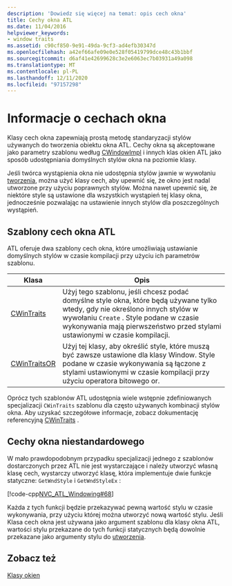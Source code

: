 ```yaml
---
description: 'Dowiedz się więcej na temat: opis cech okna'
title: Cechy okna ATL
ms.date: 11/04/2016
helpviewer_keywords:
- window traits
ms.assetid: c90cf850-9e91-49da-9cf3-ad4efb30347d
ms.openlocfilehash: a42ef66afe09e0e528f05419799dce48c43b1bbf
ms.sourcegitcommit: d6af41e42699628c3e2e6063ec7b03931a49a098
ms.translationtype: MT
ms.contentlocale: pl-PL
ms.lasthandoff: 12/11/2020
ms.locfileid: "97157298"
---
```

# <a name="understanding-window-traits"></a>Informacje o cechach okna

Klasy cech okna zapewniają prostą metodę standaryzacji stylów używanych do tworzenia obiektu okna ATL. Cechy okna są akceptowane jako parametry szablonu według [CWindowImpl](../atl/reference/cwindowimpl-class.md) i innych klas okien ATL jako sposób udostępniania domyślnych stylów okna na poziomie klasy.

Jeśli twórca wystąpienia okna nie udostępnia stylów jawnie w wywołaniu [tworzenia](../atl/reference/cwindowimpl-class.md#create), można użyć klasy cech, aby upewnić się, że okno jest nadal utworzone przy użyciu poprawnych stylów. Można nawet upewnić się, że niektóre style są ustawione dla wszystkich wystąpień tej klasy okna, jednocześnie pozwalając na ustawienie innych stylów dla poszczególnych wystąpień.

## <a name="atl-window-traits-templates"></a>Szablony cech okna ATL

ATL oferuje dwa szablony cech okna, które umożliwiają ustawianie domyślnych stylów w czasie kompilacji przy użyciu ich parametrów szablonu.

|Klasa|Opis|
|-----------|-----------------|
|[CWinTraits](../atl/reference/cwintraits-class.md)|Użyj tego szablonu, jeśli chcesz podać domyślne style okna, które będą używane tylko wtedy, gdy nie określono innych stylów w wywołaniu `Create` . Style podane w czasie wykonywania mają pierwszeństwo przed stylami ustawionymi w czasie kompilacji.|
|[CWinTraitsOR](../atl/reference/cwintraitsor-class.md)|Użyj tej klasy, aby określić style, które muszą być zawsze ustawione dla klasy Window. Style podane w czasie wykonywania są łączone z stylami ustawionymi w czasie kompilacji przy użyciu operatora bitowego or.|

Oprócz tych szablonów ATL udostępnia wiele wstępnie zdefiniowanych specjalizacji `CWinTraits` szablonu dla często używanych kombinacji stylów okna. Aby uzyskać szczegółowe informacje, zobacz dokumentację referencyjną [CWinTraits](../atl/reference/cwintraits-class.md) .

## <a name="custom-window-traits"></a>Cechy okna niestandardowego

W mało prawdopodobnym przypadku specjalizacji jednego z szablonów dostarczonych przez ATL nie jest wystarczające i należy utworzyć własną klasę cech, wystarczy utworzyć klasę, która implementuje dwie funkcje statyczne: `GetWndStyle` i `GetWndStyleEx` :

[!code-cpp[NVC_ATL_Windowing#68](../atl/codesnippet/cpp/understanding-window-traits_1.h)]

Każda z tych funkcji będzie przekazywać pewną wartość stylu w czasie wykonywania, przy użyciu której można utworzyć nową wartość stylu. Jeśli Klasa cech okna jest używana jako argument szablonu dla klasy okna ATL, wartości stylu przekazane do tych funkcji statycznych będą dowolnie przekazane jako argumenty stylu do [utworzenia](../atl/reference/cwindowimpl-class.md#create).

## <a name="see-also"></a>Zobacz też

[Klasy okien](../atl/atl-window-classes.md)
